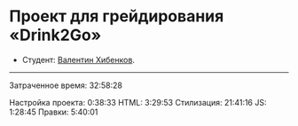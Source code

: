 # Проект для грейдирования «Drink2Go»

* Студент: [Валентин Хибенков](https://up.htmlacademy.ru/adaptive/25/user/1970787).

---

Затраченное время: 32:58:28

Настройка проекта: 0:38:33
HTML: 3:29:53
Стилизация: 21:41:16
JS: 1:28:45
Правки: 5:40:01



